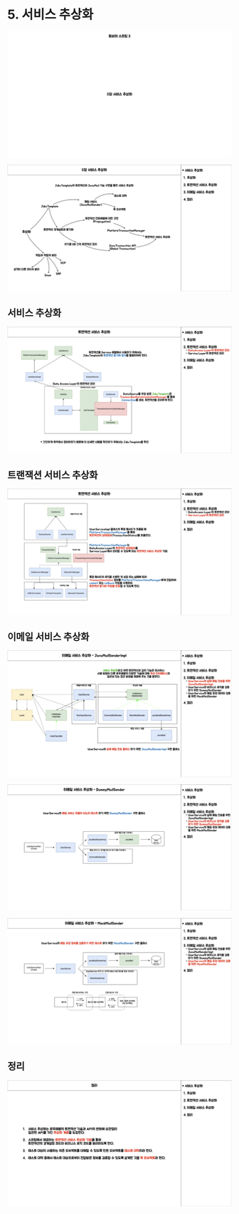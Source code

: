 # 5. 서비스 추상화

![](images/001.jpeg)

![](images/002.jpeg)

## 서비스 추상화

![](images/003.jpeg)

## 트랜잭션 서비스 추상화

![](images/004.jpeg)

## 이메일 서비스 추상화 

![](images/005.jpeg)

![](images/006.jpeg)

![](images/007.jpeg)

## 정리

![](images/008.jpeg)
